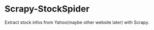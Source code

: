 Scrapy-StockSpider
==================

Extract stock infos from Yahoo(maybe other website later) with Scrapy.